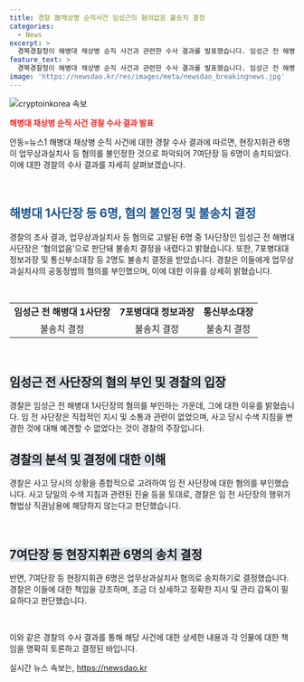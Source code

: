 ```yaml
---
title: 경찰 故채상병 순직사건 임성근의 혐의없음 불송치 결정
categories:
  - News
excerpt: >
  경북경찰청이 해병대 채상병 순직 사건과 관련한 수사 결과를 발표했습니다. 임성근 전 해병대 1사단장을 포함해 7여단장 등 6명이 업무상과실치사 혐의로 송치됐지만, 임 전 사단장은 불송치 결정을 받았습니다. 경찰은 임 전 사단장에게 인과관계 혐의를 인정하기 어렵다는 판단을 밝혔으며, 사고 당일의 수색 지침과 관련된 임 전 사단장의 지시들을 분석했습니다. 이에 따라 임 전 사단장은 혐의를 부인하고 있으나, 다른 현장지휘관들은 업무상과실치사 혐의로 송치될 예정입니다.
feature_text: >
  경북경찰청이 해병대 채상병 순직 사건과 관련한 수사 결과를 발표했습니다. 임성근 전 해병대 1사단장을 포함해 7여단장 등 6명이 업무상과실치사 혐의로 송치됐지만, 임 전 사단장은 불송치 결정을 받았습니다. 경찰은 임 전 사단장에게 인과관계 혐의를 인정하기 어렵다는 판단을 밝혔으며, 사고 당일의 수색 지침과 관련된 임 전 사단장의 지시들을 분석했습니다. 이에 따라 임 전 사단장은 혐의를 부인하고 있으나, 다른 현장지휘관들은 업무상과실치사 혐의로 송치될 예정입니다.
image: 'https://newsdao.kr/res/images/meta/newsdao_breakingnews.jpg'
---
```


<p><img src="https://newsdao.kr/res/images/meta/newsdao_breakingnews.jpg" alt="cryptoinkorea 속보" /></p>

<p><b><span style="color: #ee2323;">해병대 채상병 순직 사건 경찰 수사 결과 발표</span></b></p>

<p>안동=뉴스1 해병대 채상병 순직 사건에 대한 경찰 수사 결과에 따르면, 현장지휘관 6명이 업무상과실치사 등 혐의를 불인정한 것으로 파악되어 7여단장 등 6명이 송치되었다. 이에 대한 경찰의 수사 결과를 자세히 살펴보겠습니다. </p>

<p data-ke-size="size16">&nbsp;</p>

<h2><b><span style="color: #1a5490;">해병대 1사단장 등 6명, 혐의 불인정 및 불송치 결정</span></b></h2>

<p>경찰의 조사 결과, 업무상과실치사 등 혐의로 고발된 6명 중 1사단장인 임성근 전 해병대 사단장은 '혐의없음'으로 판단돼 불송치 결정을 내렸다고 밝혔습니다. 또한, 7포병대대 정보과장 및 통신부소대장 등 2명도 불송치 결정을 받았습니다. 경찰은 이들에게 업무상과실치사의 공동정범의 혐의를 부인했으며, 이에 대한 이유를 상세히 밝혔습니다.</p>

<p data-ke-size="size16">&nbsp;</p>

<table>
<tbody>
<tr>
<td style="text-align: center; height: 17px;"><b>임성근 전 해병대 1사단장</b></td>
<td style="text-align: center; height: 17px;"><b>7포병대대 정보과장</b></td>
<td style="text-align: center; height: 17px;"><b>통신부소대장</b></td>
</tr>
<tr>
<td style="text-align: center; height: 17px;">불송치 결정</td>
<td style="text-align: center; height: 17px;">불송치 결정</td>
<td style="text-align: center; height: 17px;">불송치 결정</td>
</tr>
</tbody>
</table>

<p data-ke-size="size16">&nbsp;</p>

<h2><b><span style="background-color: #21538527;">임성근 전 사단장의 혐의 부인 및 경찰의 입장</span></b></h2>

<p>경찰은 임성근 전 해병대 1사단장의 혐의를 부인하는 가운데, 그에 대한 이유를 밝혔습니다. 임 전 사단장은 직접적인 지시 및 소통과 관련이 없었으며, 사고 당시 수색 지침을 변경한 것에 대해 예견할 수 없었다는 것이 경찰의 주장입니다.</p>

<h2><b><span style="background-color: #21538527;">경찰의 분석 및 결정에 대한 이해</span></b></h2>

<p>경찰은 사고 당시의 상황을 종합적으로 고려하여 임 전 사단장에 대한 혐의를 부인했습니다. 사고 당일의 수색 지침과 관련된 진술 등을 토대로, 경찰은 임 전 사단장의 행위가 형법상 직권남용에 해당하지 않는다고 판단했습니다.</p>

<p data-ke-size="size16">&nbsp;</p>

<h2><b><span style="background-color: #21538527;">7여단장 등 현장지휘관 6명의 송치 결정</span></b></h2>

<p>반면, 7여단장 등 현장지휘관 6명은 업무상과실치사 혐의로 송치하기로 결정했습니다. 경찰은 이들에 대한 책임을 강조하며, 조금 더 상세하고 정확한 지시 및 관리 감독이 필요하다고 판단했습니다.</p>

<p data-ke-size="size16">&nbsp;</p>

<p>이와 같은 경찰의 수사 결과를 통해 해당 사건에 대한 상세한 내용과 각 인물에 대한 책임을 명확히 토론하고 결정된 바입니다.</p>
실시간 뉴스 속보는, <a href="https://newsdao.kr" rel="dofollow">https://newsdao.kr</a>


